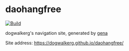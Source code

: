 # daohangfree

[![Build](https://github.com/dogwalkerg/daohangfree/actions/workflows/generate.yml/badge.svg)](https://github.com/dogwalkerg/daohangfree/actions/workflows/generate.yml)

dogwalkerg's navigation site, generated by [gena](https://github.com/x1ah/gena)

Site address: https://dogwalkerg.github.io/daohangfree/